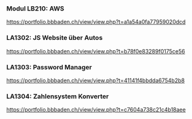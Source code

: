 ### Modul LB210: AWS
https://portfolio.bbbaden.ch/view/view.php?t=a1a54a0fa77959020dcd


### LA1302: JS Website über Autos
https://portfolio.bbbaden.ch/view/view.php?t=b78f0e83289f0175ce56


### LA1303: Password Manager
https://portfolio.bbbaden.ch/view/view.php?t=41141f4bbdda6754b2b8


### LA1304: Zahlensystem Konverter
https://portfolio.bbbaden.ch/view/view.php?t=c7604a738c21c4b18aee
